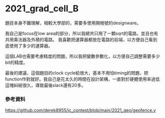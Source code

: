 # 2021_grad_cell_B

題目本身不難理解，相較大學部的，需要多使用開根號的designware。<br>

我自己是focus在low area的部分，所以我總共只用了一顆sqrt的電路。並且也有共用乘法器及外積的電路。
我喜歡把運算器都放在電路的前端，以方便自己看到底使用了多少的運算器。<br>

這個LAB也需要考慮精度的問題，所以我把變數參數化，以方便自己調整需要多少bit的精度。<br>

最後的建議，這個題目的clock cycle給很大，基本不用怕timing的問題，把function作對就好。我自己是花太久的時間在設計架構，一直對於硬體使用率過低這塊糾結很久，導致最後slack還有20多。


### 參考資料

https://github.com/derek8955/ic_contest/blob/main/2021_geo/geofence.v 